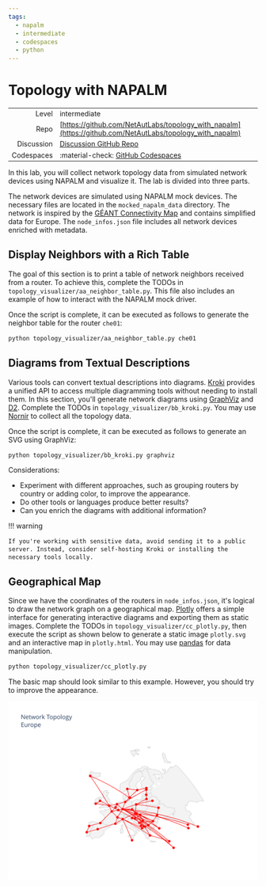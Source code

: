 ```yaml
---
tags:
  - napalm
  - intermediate
  - codespaces
  - python
---
```


# Topology with NAPALM


|             |                                                                                                          |
| ----------: | :--------------------------------------------------------------------------------------------------------|
| Level       | intermediate                                                                                             |
| Repo        | [https://github.com/NetAutLabs/topology_with_napalm](https://github.com/NetAutLabs/topology_with_napalm) |
| Discussion  | [Discussion GitHub Repo](https://github.com/NetAutLabs/topology_with_napalm/discussions)                 |
| Codespaces  | :material-check: [GitHub Codespaces](https://codespaces.new/NetAutLabs/topology_with_napalm)             |


In this lab, you will collect network topology data from simulated network devices using NAPALM and visualize it. The lab is divided into three parts.

The network devices are simulated using NAPALM mock devices. The necessary files are located in the `mocked_napalm_data` directory. The network is inspired by the [GÉANT Connectivity Map](https://map.geant.org/) and contains simplified data for Europe. The `node_infos.json` file includes all network devices enriched with metadata.

## Display Neighbors with a Rich Table

The goal of this section is to print a table of network neighbors received from a router. To achieve this, complete the TODOs in `topology_visualizer/aa_neighbor_table.py`. This file also includes an example of how to interact with the NAPALM mock driver.

Once the script is complete, it can be executed as follows to generate the neighbor table for the router `che01`:

```bash
python topology_visualizer/aa_neighbor_table.py che01
```

## Diagrams from Textual Descriptions

Various tools can convert textual descriptions into diagrams. [Kroki](https://kroki.io/) provides a unified API to access multiple diagramming tools without needing to install them. In this section, you'll generate network diagrams using [GraphViz](https://www.graphviz.org/) and [D2](https://github.com/terrastruct/d2). Complete the TODOs in `topology_visualizer/bb_kroki.py`. You may use [Nornir](https://nornir.readthedocs.io/en/stable/index.html) to collect all the topology data.

Once the script is complete, it can be executed as follows to generate an SVG using GraphViz:

```bash
python topology_visualizer/bb_kroki.py graphviz
```

Considerations:

- Experiment with different approaches, such as grouping routers by country or adding color, to improve the appearance.
- Do other tools or languages produce better results?
- Can you enrich the diagrams with additional information?

!!! warning


    If you're working with sensitive data, avoid sending it to a public server. Instead, consider self-hosting Kroki or installing the necessary tools locally.


## Geographical Map

Since we have the coordinates of the routers in `node_infos.json`, it's logical to draw the network graph on a geographical map. [Plotly](https://plotly.com/python/) offers a simple interface for generating interactive diagrams and exporting them as static images. Complete the TODOs in `topology_visualizer/cc_plotly.py`, then execute the script as shown below to generate a static image `plotly.svg` and an interactive map in `plotly.html`. You may use [pandas](https://pandas.pydata.org/) for data manipulation.

```bash
python topology_visualizer/cc_plotly.py
```

The basic map should look similar to this example. However, you should try to improve the appearance.

![geo map with plotly](imgs/plotly.svg)


